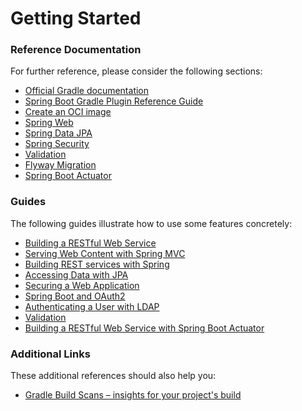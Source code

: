# Getting Started

### Reference Documentation
For further reference, please consider the following sections:

* [Official Gradle documentation](https://docs.gradle.org)
* [Spring Boot Gradle Plugin Reference Guide](https://docs.spring.io/spring-boot/3.5.1/gradle-plugin)
* [Create an OCI image](https://docs.spring.io/spring-boot/3.5.1/gradle-plugin/packaging-oci-image.html)
* [Spring Web](https://docs.spring.io/spring-boot/3.5.1/reference/web/servlet.html)
* [Spring Data JPA](https://docs.spring.io/spring-boot/3.5.1/reference/data/sql.html#data.sql.jpa-and-spring-data)
* [Spring Security](https://docs.spring.io/spring-boot/3.5.1/reference/web/spring-security.html)
* [Validation](https://docs.spring.io/spring-boot/3.5.1/reference/io/validation.html)
* [Flyway Migration](https://docs.spring.io/spring-boot/3.5.1/how-to/data-initialization.html#howto.data-initialization.migration-tool.flyway)
* [Spring Boot Actuator](https://docs.spring.io/spring-boot/3.5.1/reference/actuator/index.html)

### Guides
The following guides illustrate how to use some features concretely:

* [Building a RESTful Web Service](https://spring.io/guides/gs/rest-service/)
* [Serving Web Content with Spring MVC](https://spring.io/guides/gs/serving-web-content/)
* [Building REST services with Spring](https://spring.io/guides/tutorials/rest/)
* [Accessing Data with JPA](https://spring.io/guides/gs/accessing-data-jpa/)
* [Securing a Web Application](https://spring.io/guides/gs/securing-web/)
* [Spring Boot and OAuth2](https://spring.io/guides/tutorials/spring-boot-oauth2/)
* [Authenticating a User with LDAP](https://spring.io/guides/gs/authenticating-ldap/)
* [Validation](https://spring.io/guides/gs/validating-form-input/)
* [Building a RESTful Web Service with Spring Boot Actuator](https://spring.io/guides/gs/actuator-service/)

### Additional Links
These additional references should also help you:

* [Gradle Build Scans – insights for your project's build](https://scans.gradle.com#gradle)

